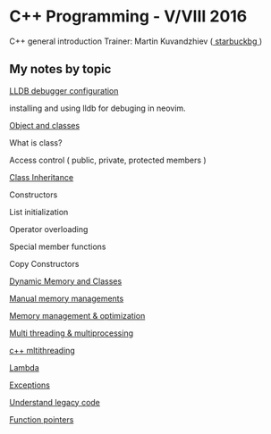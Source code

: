 # C++ Programming - V/VIII 2016

C++ general introduction
Trainer: Martin Kuvandzhiev ([ starbuckbg ](https://github.com/starbuckbg))

## My notes by topic

[LLDB debugger configuration](week_one/README.md)

  installing and using lldb for debuging in neovim.

[Object and classes](week_four/extra/README.md)

  What is class?

  Access control ( public, private, protected members )

  [ Class Inheritance ](week_four/extra/inheritance/README.md)

  Constructors

  List initialization

  Operator overloading

  Special member functions

  Copy Constructors

[ Dynamic Memory and Classes ](week_four/extra/DynamicMemoryAndClasses/README.md)

[Manual memory managements](week_five/README.md)

[Memory management & optimization](week_six/README.md)

[Multi threading & multiprocessing](week_seven/README.md)
  
  [c++ mltithreading](week_seven/extra/README.md)

[Lambda](https://github.com/nexusstar/SoftUni/blob/master/Cplusplus/week_seven/README.md#lambda)

[Exceptions](week_eight/README.md)

[Understand legacy code](week_eight/extra/README.md)

  [Function pointers](week_eight/extra/legacyCode/README.md)

